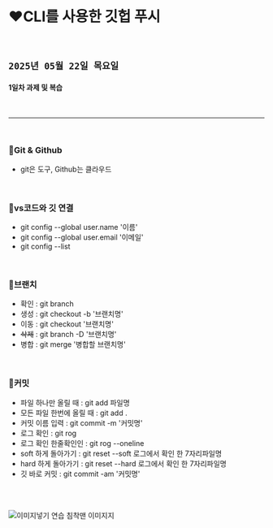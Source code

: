 # ❤️CLI를 사용한 깃헙 푸시
<br>

## `2025년 05월 22일 목요일`

#### <b>1일차 과제 및 복습</b>

<br>

---

<br>

### 📁Git & Github
- git은 도구, Github는 클라우드
<br>

### 📝vs코드와 깃 연결
- git config --global user.name '이름'
- git config --global user.email '이메일'
- git config --list
<br>

### 📝브랜치
- 확인 : git branch
- 생성 : git checkout -b '브랜치명'
- 이동 : git checkout '브랜치명'
- ~~삭제~~ : git branch -D '브랜치명'
- 병합 : git merge '병합할 브랜치명'
<br>

### 📝커밋
- 파일 하나만 올릴 때 
: git add 파일명
- 모든 파일 한번에 올릴 때
: git add .
- 커밋 이름 입력
: git commit -m '커밋명'
- 로그 확인
: git rog 
- 로그 확인 한줄확인인
: git rog --oneline
- soft 하게 돌아가기
: git reset --soft 로그에서 확인 한 7자리파일명
- hard 하게 돌아가기
: git reset --hard 로그에서 확인 한 7자리파일명
- 깃 바로 커밋
: git commit -am '커밋명'

<br><br>

![이미지넣기 연습 침착맨 이미지지](https://img1.daumcdn.net/thumb/R1280x0/?scode=mtistory2&fname=https%3A%2F%2Fblog.kakaocdn.net%2Fdn%2FrSvCX%2FbtqOoMniOF2%2FJJpcRUsrQaeemPPCSFPIrk%2Fimg.jpg)


